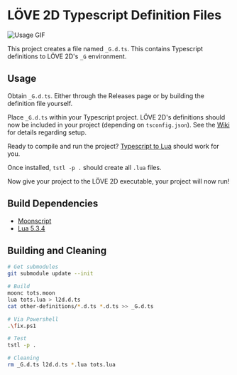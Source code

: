 # LÖVE 2D Typescript Definition Files
![Usage GIF](https://media.giphy.com/media/8rEiqcM9BldxRmSMgW/giphy.gif)

This project creates a file named `_G.d.ts`. This contains Typescript definitions to LÖVE 2D's `_G` environment.

## Usage
Obtain `_G.d.ts`. Either through the Releases page or by building the definition file yourself.

Place `_G.d.ts` within your Typescript project. LÖVE 2D's definitions should now be included in your project (depending on `tsconfig.json`). See the [Wiki]() for details regarding setup.

Ready to compile and run the project? [Typescript to Lua](https://github.com/Perryvw/TypescriptToLua) should work for you.

Once installed, `tstl -p .` should create all `.lua` files.

Now give your project to the LÖVE 2D executable, your project will now run!

## Build Dependencies
- [Moonscript](https://moonscript.org)
- [Lua 5.3.4](https://www.lua.org/download.html)

## Building and Cleaning
```bash
# Get submodules
git submodule update --init

# Build
moonc tots.moon
lua tots.lua > l2d.d.ts
cat other-definitions/*.d.ts *.d.ts >> _G.d.ts

# Via Powershell
.\fix.ps1

# Test
tstl -p .

# Cleaning
rm _G.d.ts l2d.d.ts *.lua tots.lua
```